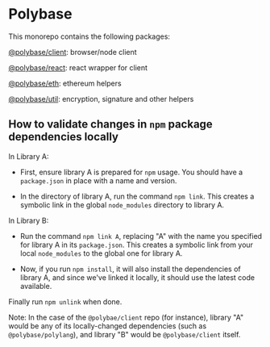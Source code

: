 # Polybase

This monorepo contains the following packages:

[@polybase/client](https://github.com/polybase/polybase-ts/tree/main/packages/client): browser/node client

[@polybase/react](https://github.com/polybase/polybase-ts/tree/main/packages/eth): react wrapper for client

[@polybase/eth](https://github.com/polybase/polybase-ts/tree/main/packages/eth): ethereum helpers

[@polybase/util](https://github.com/polybase/polybase-ts/tree/main/packages/eth): encryption, signature and other helpers


## How to validate changes in `npm` package dependencies locally

In Library A:

  * First, ensure library A is prepared for `npm` usage. You should have a `package.json` in place with a name and version.

  * In the directory of library A, run the command `npm link`. This creates a symbolic link in the global `node_modules` directory to library A.

In Library B:

  * Run the command `npm link A`, replacing "A" with the name you specified for library A in its `package.json`. 
    This creates a symbolic link from your local `node_modules` to the global one for library A.

  * Now, if you run `npm install`, it will also install the dependencies of library A, and since we've linked it locally, it should use the latest code available.

Finally run `npm unlink` when done.

Note: In the case of the `@polybae/client` repo (for instance), library "A" would be any of its locally-changed dependencies (such as `@polybase/polylang`), 
      and library "B" would be `@polybase/client` itself.

